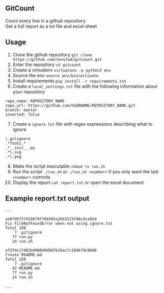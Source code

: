 ## GitCount
Count every line in a github repository  
Get a full report as a txt file and excel sheet

## Usage
1. Clone the github repository `git clone https://github.com/tenstad/gitcount.git`
2. Enter the repository `cd gitcount`
3. Create a virtualenv `virtualenv -p python3 env`
4. Source the env `source env/bin/activate`
5. Install requirements `pip install -r requirements.txt`
6. Create a `local_settings.txt` file with the following information about your repository
```
repo_name: REPOSITORY_NAME
repo_url: https://github.com/USERNAME/REPOSITORY_NAME.git
branch: master
inverted: false
```
7. Create a `ignore.txt` file with regex expressions describing what to ignore
```
\.gitignore
.*fonts.*
.*__init__.py
.*\.svg
.*\.png
```
8. Make the script executable `chmod +x run.sh`
9. Run the script `./run.sh` or `./run.sh <number>` if you only want the last `<number>` commits
10. Display the report `cat report.txt` or open the excel document

## Example report.txt output
```
...

ae8795f27d10679ffbb565a2bb3123fd8cdca5bd
Fix FileNotFoundError when not using ignore.txt
Total 108
    7 .gitignore
   77 run.py
   24 run.sh

ef374c17481b4908d9db0fb19acfc184679c09d0
Create README.md
Total 150
    7 .gitignore
   42 README.md
   77 run.py
   24 run.sh

...
```

